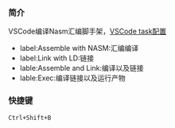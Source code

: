 ### 简介
VSCode编译Nasm汇编脚手架，[VSCode task配置](https://github.com/sanyinchen/nasm-buid-vs-scaffold/blob/master/.vscode/tasks.json)
+ label:Assemble with NASM:汇编编译
+ label:Link with LD:链接
+ lable:Assemble and Link:编译以及链接
+ lable:Exec:编译链接以及运行产物

### 快捷键
```Ctrl+Shift+B```
